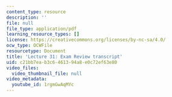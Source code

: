 ```yaml
---
content_type: resource
description: ''
file: null
file_type: application/pdf
learning_resource_types: []
license: https://creativecommons.org/licenses/by-nc-sa/4.0/
ocw_type: OCWFile
resourcetype: Document
title: 'Lecture 31: Exam Review transcript'
uid: c21bb7ea-b3c6-4613-94a8-e0c72ef63e80
video_files:
  video_thumbnail_file: null
video_metadata:
  youtube_id: 1rgmGwAqMYc
---
```

